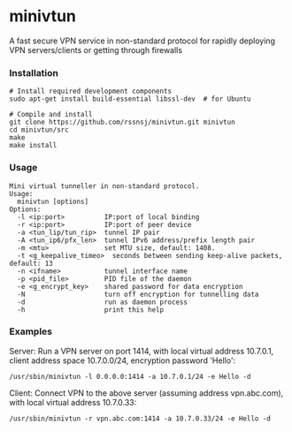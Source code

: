 # minivtun
A fast secure VPN service in non-standard protocol for rapidly deploying VPN servers/clients or getting through firewalls

### Installation

    # Install required development components
    sudo apt-get install build-essential libssl-dev  # for Ubuntu
      
    # Compile and install
    git clone https://github.com/rssnsj/minivtun.git minivtun
    cd minivtun/src
    make
    make install

### Usage

    Mini virtual tunneller in non-standard protocol.
    Usage:
      minivtun [options]
    Options:
      -l <ip:port>          IP:port of local binding
      -r <ip:port>          IP:port of peer device
      -a <tun_lip/tun_rip>  tunnel IP pair
      -A <tun_ip6/pfx_len>  tunnel IPv6 address/prefix length pair
      -m <mtu>              set MTU size, default: 1408.
      -t <g_keepalive_timeo>  seconds between sending keep-alive packets, default: 13
      -n <ifname>           tunnel interface name
      -p <pid_file>         PID file of the daemon
      -e <g_encrypt_key>    shared password for data encryption
      -N                    turn off encryption for tunnelling data
      -d                    run as daemon process
      -h                    print this help

### Examples

Server: Run a VPN server on port 1414, with local virtual address 10.7.0.1, client address space 10.7.0.0/24, encryption password 'Hello':

    /usr/sbin/minivtun -l 0.0.0.0:1414 -a 10.7.0.1/24 -e Hello -d

Client: Connect VPN to the above server (assuming address vpn.abc.com), with local virtual address 10.7.0.33:

    /usr/sbin/minivtun -r vpn.abc.com:1414 -a 10.7.0.33/24 -e Hello -d


